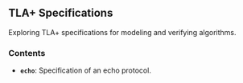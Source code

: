 ## TLA+ Specifications

Exploring TLA+ specifications for modeling and verifying algorithms.

### Contents

- **`echo`**: Specification of an echo protocol.